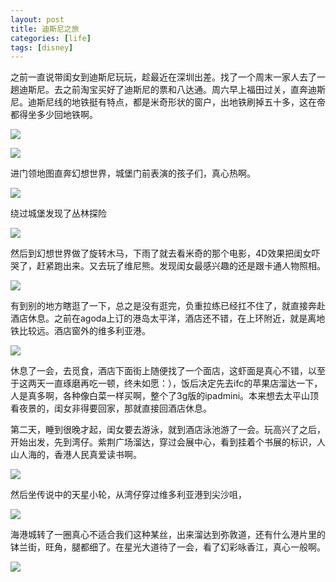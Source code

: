 ```yaml
---
layout: post
title: 迪斯尼之旅
categories: [life]
tags: [disney]
---
```


之前一直说带闺女到迪斯尼玩玩，趁最近在深圳出差。找了一个周末一家人去了一趟迪斯尼。去之前淘宝买好了迪斯尼的票和八达通。周六早上福田过关，直奔迪斯尼。迪斯尼线的地铁挺有特点，都是米奇形状的窗户，出地铁刷掉五十多，这在帝都得坐多少回地铁啊。

![](https://nuj3vq.bn1.livefilestore.com/y2p5yg9KshbjNAScd8sGionp82Yj2y0MGC3uDvR6UDfGr4nTA60Kaukouzj2nr-qtwc4xh_6JywzINqV43Ide115fIiq4MIWTSehkTOgeOSy40/IMG_20130718_195431_%E5%89%AF%E6%9C%AC.jpg?psid=1)

![](https://nuj3vq.bn1.livefilestore.com/y2p_WFrwpUHNbxXpRqRA6HxOnJo68BIGZS3HOJcKOKC-ydYZiKpXOD--9q_7L5zMmUBbLG-ptSsWOszS3DimHBWG7pwC1A2zyHC6hRxL3TjoJ4/IMG_2791_%E5%89%AF%E6%9C%AC%201.jpg?psid=1)

进门领地图直奔幻想世界，城堡门前表演的孩子们，真心热啊。

![](https://nuj3vq.bn1.livefilestore.com/y2p5TwxUQ0X2iN5AgJqX3QjTZ3zXQF_9qSuU6NaV3fOlYlkmZS1g-p4XFTfyNH0RN1DdZFDeFl4vHdNi8zeqo7R9UjJ9WDVMqMR5z4NT-56hfQ/IMG_2823_%E5%89%AF%E6%9C%AC%201.jpg?psid=1)

绕过城堡发现了丛林探险

![](https://nuj3vq.bn1.livefilestore.com/y2piJQCFFnpEi-lMfkz25wgmiCCxlOhjkcr2RQ48mNDVwIQJ6R8X8dmG1kKp4ZYZzliAy07YpZJvWysnd5xbCuUy0-LzgcCw2qjs1e7pan7f24/IMG_2826_%E5%89%AF%E6%9C%AC%201.jpg?psid=1)

然后到幻想世界做了旋转木马，下雨了就去看米奇的那个电影，4D效果把闺女吓哭了，赶紧跑出来。又去玩了维尼熊。发现闺女最感兴趣的还是跟卡通人物照相。

![](https://nuj3vq.bn1.livefilestore.com/y2pC5m2FWHJMUCJgc9FHM8sRTIZBjDaUJcKzbjUKuVKY5JPcCLu2Sf2pL99T8gMoWaCcg_up2vxBeJ_fyBL0ncZ19roNvDyQCtAFgAkAw4hGhs/IMG_2848_%E5%89%AF%E6%9C%AC%201.jpg?psid=1)

有到别的地方瞎逛了一下，总之是没有逛完，负重拉练已经扛不住了，就直接奔赴酒店休息。之前在agoda上订的港岛太平洋，酒店还不错，在上环附近，就是离地铁比较远。酒店窗外的维多利亚港。

![](https://nuj3vq.bn1.livefilestore.com/y2pgeWKNYUm7kLZ7ZiW1TrXBMJ0j2usyj6QdNqJtVPj9C33bdLiAfbavUNyw1WUgwO_OVOBAp0U0fniFpjQDXl60Ww6gJxcegVLdRc_21TRn8o/IMG_2897_%E5%89%AF%E6%9C%AC.jpg?psid=1)

休息了一会，去觅食，酒店下面街上随便找了一个面店，这虾面是真心不错，以至于这两天一直琢磨再吃一顿，终未如愿：），饭后决定先去ifc的苹果店溜达一下，人是真多啊，各种像白菜一样买啊，整个了3g版的ipadmini。本来想去太平山顶看夜景的，闺女非得要回家，那就直接回酒店休息。

第二天，睡到很晚才起，闺女要去游泳，就到酒店泳池游了一会。玩高兴了之后，开始出发，先到湾仔。紫荆广场溜达，穿过会展中心，看到挂着个书展的标识，人山人海的，香港人民真爱读书啊。

![](https://nuj3vq.bn1.livefilestore.com/y2pjx6VnkyiSFVrz-IEHWk_kr4SanKVugqal8iO4AoeXNySf_fFA3gyrIKp8plHBrXFffl6vbQ7rqqWwI9gnp_uY2fzHZmFSTDA_CcV_4Dnnk4/IMG_2917_%E5%89%AF%E6%9C%AC.jpg?psid=1)

然后坐传说中的天星小轮，从湾仔穿过维多利亚港到尖沙咀，

![](https://nuj3vq.bn1.livefilestore.com/y2pXuHjSFoCM6WVHWecA_pY36rA2i_T3iE6GiqjhCME8Tka0TUcHgeI8J-xKYbFLFfOP3r3TDlG9uoaDLDpwU77_b74ERjv3osPIqXwAroUX2w/IMG_2933_%E5%89%AF%E6%9C%AC.jpg?psid=1)

海港城转了一圈真心不适合我们这种某丝，出来溜达到弥敦道，还有什么港片里的钵兰街，旺角，腿都细了。在星光大道待了一会，看了幻彩咏香江，真心一般啊。

![](https://nuj3vq.bn1.livefilestore.com/y2pVrTUOCyw3-rlci5OS7BLIMU76fZAAxxgrCSEnnaP42rc5meoldG78GOLj2uvYP5Q4y6gy6NdPYrzpbkDVvv8W889H617ALtBA_1ujQBXrTg/IMG_2984_%E5%89%AF%E6%9C%AC.jpg?psid=1)


